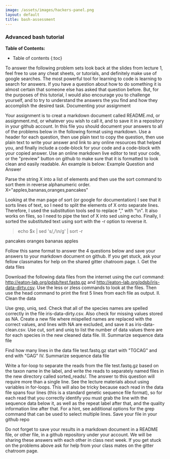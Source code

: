```yaml
---
image: /assets/images/hackers-panel.png
layout: default
title: bash-assessment
---
```



### Advanced bash tutorial

**Table of Contents:**
* Table of contents
{:toc}


To answer the following problem sets look back at the slides from lecture 1, feel free to use any cheat sheets, or tutorials, and definitely make use of google searches. The most powerful tool for learning to code is learning to search for answers. If you have a question about how to do something it is almost certain that someone else has asked that question before. But, for the purposes of this tutorial, I would also encourage you to challenge yourself, and to try to understand the answers the you find and how they accomplish the desired task.
Documenting your assignment

Your assignment is to creat a markdown document called README.md, or assignment.md, or whatever you wish to call it, and to save it in a repository in your github account. In this file you should document your answers to all of the problems below in the following format using markdown. Use a header for each question, then use plain text to copy the question, then use plain text to write your answer and link to any online resources that helped you, and finally include a code-block for your code and a code-block with your copied answer. Use an online markdown live editor to test your code, or the "preview" button on github to make sure that it is formatted to look clean and easily readable. An example is below:
Example Question and Answer

Parse the string X into a list of elements and then use the sort command to sort them in reverse alphanumeric order. X="apples,bananas,oranges,pancakes"

Looking at the man page of sort (or google for documentation) I see that it sorts lines of text, so I need to split the elements of X onto separate lines. Therefore, I used the substitution tools sed to replace "," with "\n". It also works on files, so I need to pipe the text of X into sed using echo. Finally, I sorted the substituted text using sort with the -r option to reverse it.

> echo $x | sed 's/,/\n/g' | sort -r

pancakes
oranges
bananas
apples

Follow this same format to answer the 4 questions below and save your answers to your markdown document on github. If you get stuck, ask your fellow classmates for help on the shared gitter chatroom page.
I. Get the data files

Download the following data files from the internet using the curl command: http://eaton-lab.org/pdsb/test.fastq.gz and http://eaton-lab.org/pdsb/iris-data-dirty.csv. Use the less or zless commands to look at the files. Then use the head command to print the first 5 lines from each file as output.
II. Clean the data

Use grep, uniq, sed. Check that all of the species names are spelled correctly in the file iris-data-dirty.csv. Also check for missing values stored as NA. Create a new file where mispelled names are replaced with the correct values, and lines with NA are excluded, and save it as iris-data-clean.csv. Use cut, sort and uniq to list the number of data values there are for each species in the new cleaned data file.
III. Summarize sequence data file

Find how many lines in the data file test.fastq.gz start with "TGCAG" and end with "GAG"
IV. Summarize sequence data file

Write a for-loop to separate the reads from the file test.fastq.gz based on the taxon name in the label, and write the reads to separately named files in the new directory called sorted_reads/. The answer to this question will require more than a single line. See the lecture materials about using variables in for-loops. This will also be tricky because each read in the data file spans four lines (this is a standard genetic sequence file format), so for each read that you correctly identify you must grab the line with the sequence data below it, as well as the repeat label after that, and the quality information line after that. For a hint, see additional options for the grep command that can be used to select multiple lines.
Save your file in your github repo

Do not forget to save your results in a markdown document in a README file, or other file, in a github repository under your account. We will be sharing these answers with each other in class next week. If you get stuck on the problems above ask for help from your class mates on the gitter chatroom page.